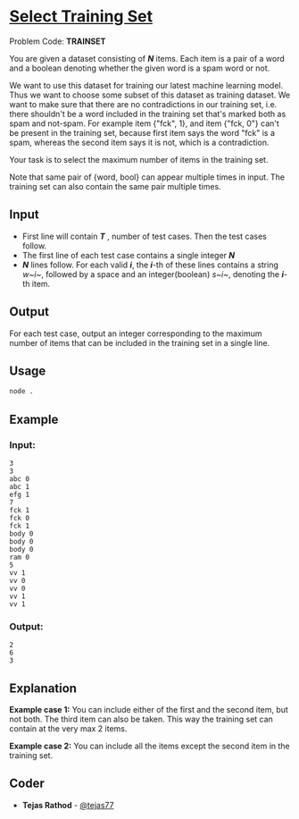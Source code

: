 ﻿


# [Select Training Set](https://www.codechef.com/problems/TRAINSET)
Problem Code: **TRAINSET**

You are given a dataset consisting of ***N*** items. Each item is a pair of a word and a boolean denoting whether the given word is a spam word or not.

We want to use this dataset for training our latest machine learning model. Thus we want to choose some subset of this dataset as training dataset. We want to make sure that there are no contradictions in our training set, i.e. there shouldn't be a word included in the training set that's marked both as spam and not-spam. For example item {"fck", 1}, and item {"fck, 0"} can't be present in the training set, because first item says the word "fck" is a spam, whereas the second item says it is not, which is a contradiction.

Your task is to select the maximum number of items in the training set.

Note that same pair of {word, bool} can appear multiple times in input. The training set can also contain the same pair multiple times.
## Input

- First line will contain ***T*** , number of test cases. Then the test cases follow.
-   The first line of each test case contains a single integer ***N***
-   ***N***  lines follow. For each valid ***i***, the ***i***-th of these lines contains a string *w~i~*, followed by a space and an integer(boolean) *s~i~*, denoting the ***i***-th item.
## Output

For each test case, output an integer corresponding to the maximum number of items that can be included in the training set in a single line.

## Usage
```sh
node .
```
## Example
### Input:
```
3
3
abc 0
abc 1
efg 1
7
fck 1
fck 0
fck 1
body 0
body 0
body 0
ram 0
5
vv 1
vv 0
vv 0
vv 1
vv 1
```
### Output:
```
2
6
3
```
## Explanation

**Example case 1:** You can include either of the first and the second item, but not both. The third item can also be taken. This way the training set can contain at the very max 2 items.

**Example case 2:** You can include all the items except the second item in the training set.

## Coder

* **Tejas Rathod** - [@tejas77](https://github.com/tejas77)
